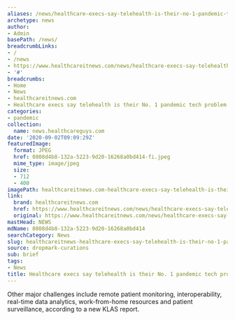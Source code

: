 ```yaml
---
aliases: /news/healthcare-execs-say-telehealth-is-their-no-1-pandemic-tech-problem
archetype: news
author:
- Admin
basePath: /news/
breadcrumbLinks:
- /
- /news
- https://www.healthcareitnews.com/news/healthcare-execs-say-telehealth-their-no-1-pandemic-tech-problem
- '#'
breadcrumbs:
- Home
- News
- healthcareitnews.com
- Healthcare execs say telehealth is their No. 1 pandemic tech problem
categories:
- pandemic
collection:
  name: news.healthcareguys.com
date: '2020-09-02T09:09:29Z'
featuredImage:
  format: JPEG
  href: 0808d4b8-132a-5223-9d20-16268a0bd414-fi.jpeg
  mime_type: image/jpeg
  size:
  - 712
  - 400
imagePath: healthcareitnews.com-healthcare-execs-say-telehealth-is-their-no-1-pandemic-tech-problem
link:
  brand: healthcareitnews.com
  href: https://www.healthcareitnews.com/news/healthcare-execs-say-telehealth-their-no-1-pandemic-tech-problem
  original: https://www.healthcareitnews.com/news/healthcare-execs-say-telehealth-their-no-1-pandemic-tech-problem
mastHead: NEWS
mdName: 0808d4b8-132a-5223-9d20-16268a0bd414
searchCategory: News
slug: healthcareitnews-healthcare-execs-say-telehealth-is-their-no-1-pandemic-tech-problem
source: dropmark-curations
sub: brief
tags:
- News
title: Healthcare execs say telehealth is their No. 1 pandemic tech problem
---
```


Other major challenges include remote patient monitoring, interoperability, real-time data analytics, work-from-home resources and patient surveillance, according to a new KLAS report.